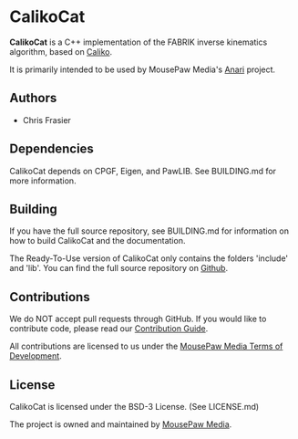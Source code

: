 # CalikoCat

**CalikoCat** is a C++ implementation of the FABRIK inverse kinematics
algorithm, based on [Caliko][1].

It is primarily intended to be used by MousePaw Media's [Anari][2] project.

## Authors

 - Chris Frasier

## Dependencies

CalikoCat depends on CPGF, Eigen, and PawLIB. See BUILDING.md for more
information.

## Building

If you have the full source repository, see BUILDING.md for information
on how to build CalikoCat and the documentation.

The Ready-To-Use version of CalikoCat only contains the folders 'include'
and 'lib'. You can find the full source repository on [Github][6].

## Contributions

We do NOT accept pull requests through GitHub.
If you would like to contribute code, please read our
[Contribution Guide][4].

All contributions are licensed to us under the
[MousePaw Media Terms of Development][5].

## License

CalikoCat is licensed under the BSD-3 License. (See LICENSE.md)

The project is owned and maintained by [MousePaw Media][3].

[1]: https://github.com/feduni/caliko
[2]: http://www.mousepawmedia.com/calikocat
[3]: https://www.mousepawmedia.com/developers
[4]: https://www.mousepawmedia.com/developers/contributing
[5]: https://www.mousepawmedia.com/termsofdevelopment
[6]: https://github.com/mousepawmedia/calikocat
